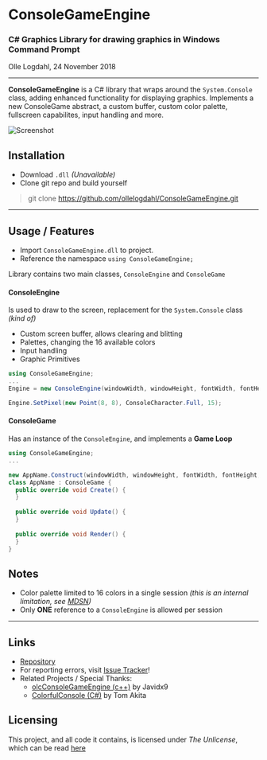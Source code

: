 # ConsoleGameEngine
### C# Graphics Library for drawing graphics in Windows Command Prompt
Olle Logdahl, 24 November 2018

---
**ConsoleGameEngine** is a C# library that wraps around the `System.Console` class, adding enhanced functionality for displaying graphics. Implements a new ConsoleGame abstract, a custom buffer, custom color palette, fullscreen capabilites, input handling and more.

![Screenshot](https://imgur.com/HDt9EzO.jpg)

## Installation
- Download `.dll` *(Unavailable)*
- Clone git repo and build yourself
> git clone https://github.com/ollelogdahl/ConsoleGameEngine.git

---

## Usage / Features
- Import `ConsoleGameEngine.dll` to project.
- Reference the namespace `using ConsoleGameEngine;`

Library contains two main classes, `ConsoleEngine` and `ConsoleGame`
#### ConsoleEngine
Is used to draw to the screen, replacement for the `System.Console` class *(kind of)*

- Custom screen buffer, allows clearing and blitting
- Palettes, changing the 16 available colors
- Input handling
- Graphic Primitives

```c#
using ConsoleGameEngine;
...
Engine = new ConsoleEngine(windowWidth, windowHeight, fontWidth, fontHeight);

Engine.SetPixel(new Point(8, 8), ConsoleCharacter.Full, 15);

```


#### ConsoleGame
Has an instance of the `ConsoleEngine`, and implements a **Game Loop**

```c#
using ConsoleGameEngine;
...

new AppName.Construct(windowWidth, windowHeight, fontWidth, fontHeight, FramerateMode.Unlimited);
class AppName : ConsoleGame {
  public override void Create() {
  }
  
  public override void Update() {
  }
  
  public override void Render() {
  }
}
```

## Notes
- Color palette limited to 16 colors in a single session *(this is an internal limitation, see [MDSN](https://docs.microsoft.com/en-us/windows/console/console-screen-buffer-infoex))*
- Only **ONE** reference to a `ConsoleEngine` is allowed per session

---

## Links

- [Repository](https://github.com/ollelogdahl/ConsoleGameEngine/)
- For reporting errors, visit [Issue Tracker](https://github.com/ollelogdahl/ConsoleGameEngine/issues)!
- Related Projects / Special Thanks:
    - [olcConsoleGameEngine (c++)](https://github.com/OneLoneCoder/videos/blob/master/olcConsoleGameEngine.h) by Javidx9
    - [ColorfulConsole (C#)](http://colorfulconsole.com/) by Tom Akita

## Licensing

This project, and all code it contains, is licensed under *The Unlicense*, which can be read [here](UNLICENSE)
